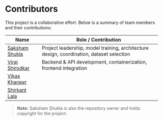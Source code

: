 # Contributors

This project is a collaborative effort. Below is a summary of team members and their contributions:

| Name                                                                  | Role / Contribution                                                                      |
| --------------------------------------------------------------------- | ---------------------------------------------------------------------------------------- |
| [Saksham Shukla](https://www.linkedin.com/in/sakshamshukla31/)        | Project leadership, model training, architecture design, coordination, dataset selection |
| [Viraj Shirodkar](https://www.linkedin.com/in/viraj-shirodkar/)       | Backend & API development, containerization, frontend integration                        |
| [Vikas Kharawr](https://www.linkedin.com/in/vikas-kharwar-797b4a287/) |                                                                                          |
| [Shirkant Lala](https://www.linkedin.com/in/shrikantlala24/)          |                                                                                          |

> **Note:** Saksham Shukla is also the repository owner and holds copyright for the project.
